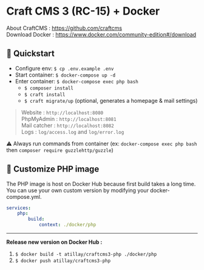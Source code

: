 # Craft CMS 3 (RC-15) + Docker

About CraftCMS : https://github.com/craftcms  
Download Docker : https://www.docker.com/community-edition#/download

## :rocket: Quickstart
- Configure env: `$ cp .env.example .env` 
- Start container: `$ docker-compose up -d` 
- Enter container: `$ docker-compose exec php bash` 
    - `$ composer install` 
    - `$ craft install` 
    - `$ craft migrate/up` (optional, generates a homepage & mail settings)

> Website : `http://localhost:8080`  
> PhpMyAdmin : `http://localhost:8081`  
> Mail catcher : `http://localhost:8082`  
> Logs : `log/access.log` and `log/error.log`

:warning: Always run commands from container (ex: `docker-compose exec php bash` then `composer require guzzlehttp/guzzle`)

## :whale: Customize PHP image
The PHP image is host on Docker Hub because first build takes a long time.  
You can use your own custom version by modifying your docker-compose.yml.
```yml
services:
    php:
        build:
            context: ./docker/php
```
___
**Release new version on Docker Hub :**
1. `$ docker build -t atillay/craftcms3-php ./docker/php` 
2. `$ docker push atillay/craftcms3-php` 